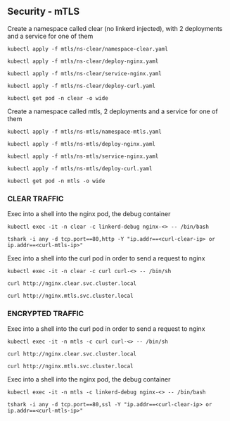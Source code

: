 ## Security - mTLS

<!-- CIA - Confidentiality, Integrity and Authenticity (encryption, hashing and CA)

Authn (tokens, certificates) and Authz (ACL)

from TLS to mTLS

mTLS is the best way for zero-trust security -->


Create a namespace called clear (no linkerd injected), with 2 deployments and a service for one of them

```
kubectl apply -f mtls/ns-clear/namespace-clear.yaml

kubectl apply -f mtls/ns-clear/deploy-nginx.yaml

kubectl apply -f mtls/ns-clear/service-nginx.yaml

kubectl apply -f mtls/ns-clear/deploy-curl.yaml

kubectl get pod -n clear -o wide
```


Create a namespace called mtls, 2 deployments and a service for one of them

```
kubectl apply -f mtls/ns-mtls/namespace-mtls.yaml

kubectl apply -f mtls/ns-mtls/deploy-nginx.yaml

kubectl apply -f mtls/ns-mtls/service-nginx.yaml

kubectl apply -f mtls/ns-mtls/deploy-curl.yaml

kubectl get pod -n mtls -o wide
```

### CLEAR TRAFFIC

Exec into a shell into the nginx pod, the debug container

```
kubectl exec -it -n clear -c linkerd-debug nginx-<> -- /bin/bash

tshark -i any -d tcp.port==80,http -Y "ip.addr==<curl-clear-ip> or ip.addr==<curl-mtls-ip>"
```

Exec into a shell into the curl pod in order to send a request to nginx

```
kubectl exec -it -n clear -c curl curl-<> -- /bin/sh

curl http://nginx.clear.svc.cluster.local

curl http://nginx.mtls.svc.cluster.local
```



### ENCRYPTED TRAFFIC

Exec into a shell into the curl pod in order to send a request to nginx

```
kubectl exec -it -n mtls -c curl curl-<> -- /bin/sh

curl http://nginx.clear.svc.cluster.local

curl http://nginx.mtls.svc.cluster.local
```



Exec into a shell into the nginx pod, the debug container

```
kubectl exec -it -n mtls -c linkerd-debug nginx-<> -- /bin/bash

tshark -i any -d tcp.port==80,ssl -Y "ip.addr==<curl-clear-ip> or ip.addr==<curl-mtls-ip>"
```


